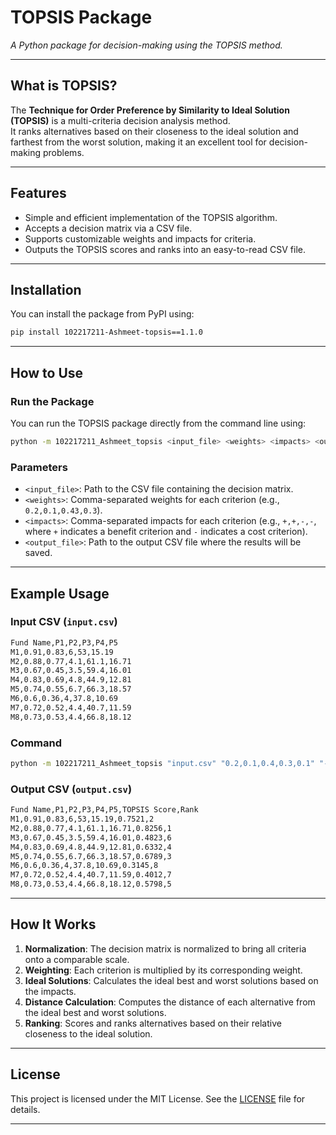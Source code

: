 # **TOPSIS Package**  
_A Python package for decision-making using the TOPSIS method._  

---

## **What is TOPSIS?**  
The **Technique for Order Preference by Similarity to Ideal Solution (TOPSIS)** is a multi-criteria decision analysis method.  
It ranks alternatives based on their closeness to the ideal solution and farthest from the worst solution, making it an excellent tool for decision-making problems.  

---

## **Features**  
- Simple and efficient implementation of the TOPSIS algorithm.  
- Accepts a decision matrix via a CSV file.  
- Supports customizable weights and impacts for criteria.  
- Outputs the TOPSIS scores and ranks into an easy-to-read CSV file.  

---

## **Installation**  
You can install the package from PyPI using:  

```bash
pip install 102217211-Ashmeet-topsis==1.1.0
```

---

## **How to Use**  

### **Run the Package**  

You can run the TOPSIS package directly from the command line using:  

```bash
python -m 102217211_Ashmeet_topsis <input_file> <weights> <impacts> <output_file>
```

### **Parameters**  
- `<input_file>`: Path to the CSV file containing the decision matrix.  
- `<weights>`: Comma-separated weights for each criterion (e.g., `0.2,0.1,0.43,0.3`).  
- `<impacts>`: Comma-separated impacts for each criterion (e.g., `+,+,-,-`, where `+` indicates a benefit criterion and `-` indicates a cost criterion).  
- `<output_file>`: Path to the output CSV file where the results will be saved.  

---

## **Example Usage**  

### Input CSV (`input.csv`)  
```bash
Fund Name,P1,P2,P3,P4,P5
M1,0.91,0.83,6,53,15.19
M2,0.88,0.77,4.1,61.1,16.71
M3,0.67,0.45,3.5,59.4,16.01
M4,0.83,0.69,4.8,44.9,12.81
M5,0.74,0.55,6.7,66.3,18.57
M6,0.6,0.36,4,37.8,10.69
M7,0.72,0.52,4.4,40.7,11.59
M8,0.73,0.53,4.4,66.8,18.12
```

### Command  
```bash
python -m 102217211_Ashmeet_topsis "input.csv" "0.2,0.1,0.4,0.3,0.1" "-,+,+,-,+" "output.csv"
```

### Output CSV (`output.csv`) 
```bash 
Fund Name,P1,P2,P3,P4,P5,TOPSIS Score,Rank
M1,0.91,0.83,6,53,15.19,0.7521,2
M2,0.88,0.77,4.1,61.1,16.71,0.8256,1
M3,0.67,0.45,3.5,59.4,16.01,0.4823,6
M4,0.83,0.69,4.8,44.9,12.81,0.6332,4
M5,0.74,0.55,6.7,66.3,18.57,0.6789,3
M6,0.6,0.36,4,37.8,10.69,0.3145,8
M7,0.72,0.52,4.4,40.7,11.59,0.4012,7
M8,0.73,0.53,4.4,66.8,18.12,0.5798,5
```

---

## **How It Works**  
1. **Normalization**: The decision matrix is normalized to bring all criteria onto a comparable scale.  
2. **Weighting**: Each criterion is multiplied by its corresponding weight.  
3. **Ideal Solutions**: Calculates the ideal best and worst solutions based on the impacts.  
4. **Distance Calculation**: Computes the distance of each alternative from the ideal best and worst solutions.  
5. **Ranking**: Scores and ranks alternatives based on their relative closeness to the ideal solution.  

---

## **License**  
This project is licensed under the MIT License. See the [LICENSE](LICENSE) file for details.  

---
